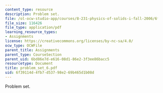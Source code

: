 ```yaml
---
content_type: resource
description: Problem set.
file: /ol-ocw-studio-app/courses/8-231-physics-of-solids-i-fall-2006/6f39114d4fb7d53798e269b465d1b08d_problem_set_6.pdf
file_size: 116426
file_type: application/pdf
learning_resource_types:
- Assignments
license: https://creativecommons.org/licenses/by-nc-sa/4.0/
ocw_type: OCWFile
parent_title: Assignments
parent_type: CourseSection
parent_uid: 6bd86e7d-e616-08d1-86e2-3f3ee86bacc5
resourcetype: Document
title: problem_set_6.pdf
uid: 6f39114d-4fb7-d537-98e2-69b465d1b08d
---
```

Problem set.